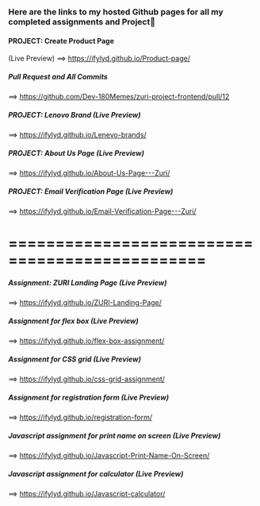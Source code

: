 ### Here are the links to my hosted Github pages for all my completed assignments and Project👋


#### PROJECT: Create Product Page
(Live Preview) ==> https://ifylyd.github.io/Product-page/
##### Pull Request and All Commits 
==> https://github.com/Dev-180Memes/zuri-project-frontend/pull/12


##### PROJECT: Lenovo Brand (Live Preview)
==> https://ifylyd.github.io/Lenevo-brands/


##### PROJECT: About Us Page (Live Preview)
==> https://ifylyd.github.io/About-Us-Page---Zuri/


##### PROJECT: Email Verification Page (Live Preview)
==> https://ifylyd.github.io/Email-Verification-Page---Zuri/



===============================================
===============================================



##### Assignment: ZURI Landing Page (Live Preview)
==> https://ifylyd.github.io/ZURI-Landing-Page/


##### Assignment for flex box (Live Preview)
==> https://ifylyd.github.io/flex-box-assignment/



##### Assignment for CSS grid (Live Preview)
==> https://ifylyd.github.io/css-grid-assignment/



##### Assignment for registration form (Live Preview)
==> https://ifylyd.github.io/registration-form/



##### Javascript assignment for print name on screen (Live Preview)
==> https://ifylyd.github.io/Javascript-Print-Name-On-Screen/



##### Javascript assignment for calculator (Live Preview)
==> https://ifylyd.github.io/Javascript-calculator/




<!--
**ifylyd/ifylyd** is a ✨ _special_ ✨ repository because its `README.md` (this file) appears on your GitHub profile.

Here are some ideas to get you started:

- 🔭 I’m currently working on ...
- 🌱 I’m currently learning ...
- 👯 I’m looking to collaborate on ...
- 🤔 I’m looking for help with ...
- 💬 Ask me about ...
- 📫 How to reach me: ...
- 😄 Pronouns: ...
- ⚡ Fun fact: ...
-->
